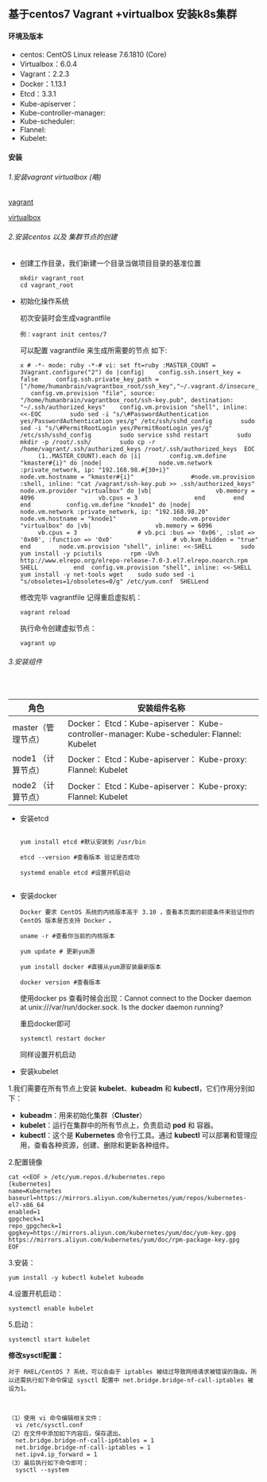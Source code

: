 ## 基于centos7  Vagrant +virtualbox 安装k8s集群

#### 环境及版本

- centos: CentOS Linux release 7.6.1810 (Core)
- Virtualbox：6.0.4
- Vagrant：2.2.3
- Docker：1.13.1
- Etcd：3.3.1
- Kube-apiserver：
- Kube-controller-manager:
- Kube-scheduler:
- Flannel:
- Kubelet:

#### 安装

###### 1.安装vagrant virtualbox (略)

[vagrant](https://www.vagrantup.com/)

[virtualbox](https://www.virtualbox.org/wiki/Downloads)



###### 2.安装centos 以及 集群节点的创建

- 创建工作目录，我们新建一个目录当做项目目录的基准位置

  ```
  mkdir vagrant_root
  cd vagrant_root
  ```

- 初始化操作系统

  初次安装时会生成vagrantfile

  `例：vagrant init centos/7`

  可以配置 vagrantfile 来生成所需要的节点 如下:

  ```
  x # -*- mode: ruby -*-# vi: set ft=ruby :MASTER_COUNT = 3Vagrant.configure("2") do |config|    config.ssh.insert_key = false     config.ssh.private_key_path = ["/home/humanbrain/vagrantbox_root/ssh_key","~/.vagrant.d/insecure_private_key"]    config.vm.provision "file", source: "/home/humanbrain/vagrantbox_root/ssh-key.pub", destination: "~/.ssh/authorized_keys"    config.vm.provision "shell", inline: <<-EOC        sudo sed -i "s/\#PasswordAuthentication yes/PasswordAuthentication yes/g" /etc/ssh/sshd_config        sudo sed -i "s/\#PermitRootLogin yes/PermitRootLogin yes/g" /etc/ssh/sshd_config        sudo service sshd restart        sudo mkdir -p /root/.ssh/        sudo cp -r /home/vagrant/.ssh/authorized_keys /root/.ssh/authorized_keys  EOC      (1..MASTER_COUNT).each do |i|        config.vm.define "kmaster#{i}" do |node|                node.vm.network :private_network, ip: "192.168.98.#{30+i}"                node.vm.hostname = "kmaster#{i}"                #node.vm.provision :shell, inline: "cat /vagrant/ssh-key.pub >> .ssh/authorized_keys"        node.vm.provider "virtualbox" do |vb|                  vb.memory = 4096                  vb.cpus = 3                end        end      end          config.vm.define "knode1" do |node|                node.vm.network :private_network, ip: "192.168.98.20"                node.vm.hostname = "knode1"                node.vm.provider "virtualbox" do |vb|                  vb.memory = 6096                  vb.cpus = 3                 # vb.pci :bus => '0x06', :slot => '0x00', :function => '0x0'                 # vb.kvm_hidden = "true"        end        node.vm.provision "shell", inline: <<-SHELL        sudo yum install -y pciutils        rpm -Uvh http://www.elrepo.org/elrepo-release-7.0-3.el7.elrepo.noarch.rpm                SHELL	        end  config.vm.provision "shell", inline: <<-SHELL    yum install -y net-tools wget    sudo sudo sed -i "s/obsoletes=1/obsoletes=0/g" /etc/yum.conf  SHELLend
  ```
  
  修改完毕 vagrantfile 记得重启虚拟机：
  
  `vagrant reload`
  
  执行命令创建虚拟节点：
  
  `vagrant up`
  
  

###### 3.安装组件

​	

| 角色               | 安装组件名称                                                 |
| ------------------ | ------------------------------------------------------------ |
| master（管理节点） | Docker： Etcd：Kube-apiserver： Kube-controller-manager: Kube-scheduler: Flannel: Kubelet |
| node1 （计算节点） | Docker： Etcd：Kube-apiserver： Kube-proxy: Flannel: Kubelet |
| node2 （计算节点） | Docker： Etcd：Kube-apiserver： Kube-proxy: Flannel: Kubelet |



- 安装etcd

  ```
  
  yum install etcd #默认安装到 /usr/bin
  
  etcd --version #查看版本 验证是否成功
  
  systemd enable etcd #设置开机启动
  
  
  ```

  

- 安装docker 

   

  ```
  Docker 要求 CentOS 系统的内核版本高于 3.10 ，查看本页面的前提条件来验证你的CentOS 版本是否支持 Docker 。
  
  uname -r #查看你当前的内核版本
  
  yum update # 更新yum源
  
  yum install docker #直接从yum源安装最新版本
  
  docker version #查看版本
  ```

  使用docker ps 查看时候会出现：Cannot connect to the Docker daemon at unix:///var/run/docker.sock. Is the docker daemon running?

  重启docker即可

  `systemctl restart docker `

  同样设置开机启动

  

-  安装kubelet

  1.我们需要在所有节点上安装 **kubelet**、**kubeadm** 和 **kubectl**，它们作用分别如下：

  - **kubeadm**：用来初始化集群（**Cluster**）
  - **kubelet**：运行在集群中的所有节点上，负责启动 **pod** 和 容器。
  - **kubectl**：这个是 **Kubernetes** 命令行工具。通过 **kubectl** 可以部署和管理应用，查看各种资源，创建、删除和更新各种组件。

  

  2.配置镜像

  ```
  cat <<EOF > /etc/yum.repos.d/kubernetes.repo
  [kubernetes]
  name=Kubernetes
  baseurl=https://mirrors.aliyun.com/kubernetes/yum/repos/kubernetes-el7-x86_64
  enabled=1
  gpgcheck=1
  repo_gpgcheck=1
  gpgkey=https://mirrors.aliyun.com/kubernetes/yum/doc/yum-key.gpg https://mirrors.aliyun.com/kubernetes/yum/doc/rpm-package-key.gpg
  EOF
  ```

  3.安装：

  `yum install -y kubectl kubelet kubeadm`

  4.设置开机启动：

  `systemctl enable kubelet`

  5.启动：

  `systemctl start kubelet`

  

  **修改sysctl配置：**

  ```
  对于 RHEL/CentOS 7 系统，可以会由于 iptables 被绕过导致网络请求被错误的路由。所以还需执行如下命令保证 sysctl 配置中 net.bridge.bridge-nf-call-iptables 被设为1。
  
  
  
  （1）使用 vi 命令编辑相关文件：
  	vi /etc/sysctl.conf
  （2）在文件中添加如下内容后，保存退出。
  	net.bridge.bridge-nf-call-ip6tables = 1
  	net.bridge.bridge-nf-call-iptables = 1
  	net.ipv4.ip_forward = 1
  （3）最后执行如下命令即可：
  	sysctl --system
  ```

  